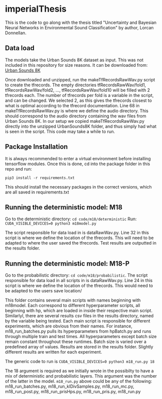 # imperialThesis
This is the code to go along with the thesis titled "Uncertainty and Bayesian Neural Networks in Environmental Sound Classification" by author, Lorcan Donnellan.

## Data load

The models take the Urban Sounds 8K dataset as input. This was not included in this repository for size reasons. It can be downloaded from: 
[Urban Sounds 8K](https://urbansounddataset.weebly.com/urbansound8k.html "UrbanSounds8K")

Once downloaded and unzipped, run the makeTfRecordsRawWav.py script to create the tfrecords. 
The empty directories tfRecordsRawWav/fold1, tfRecordsRawWav/fold2, ..., tfRecordsRawWav/fold10 will be filled with 2 tfrecords each.
The number of tfrecords per fold is a variable in the script, and can be changed. We selected 2, as this gives the tfrecords closest to what is optimal according to
the tfrecord documentation.
Line 68 in makeTfRecordsRawWav.py is where we define the audio directory. This should correspond to the audio directory containing the wav files from Urban Sounds 8K.
In our setup we copied makeTfRecordsRawWav.py directly into the unzipped UrbanSounds8K folder, and thus simply had what is seen in the script.
This code may take a while to run.

## Package Installation
It is always recommended to enter a virtual environment before installing tensorflow modules. Once this is done, cd into the package folder in this repo and run:

`pip3 install -r requirements.txt`

This should install the necessary packages in the correct versions, which are all saved in requirements.txt

## Running the deterministic model: M18
Go to the deterministic directory: `cd code/m18/deterministic`
Run: `CUDA_VISIBLE_DEVICES=0 python3 m18model.py`

The script responsible for data load in is dataRawWav.py. Line 32 in this script is where we define the location of the tfrecords. 
This will need to be adapted to where the user saved the tfrecords.
Test results are outputted in the results folder.

## Running the deterministic model: M18-P
Go to the probabilistic directory: `cd code/m18/probabilistic`.
The script responsible for data load in all scripts in is dataRawWav.py. Line 24 in this script is where we define the location of the tfrecords. 
This would need to be adapted to the users save location/


This folder contains several main scripts with names beginning with m18model. Each correspond to different hyperparameter scripts, all beginning with hp, which are loaded in inside their respective main script.
Similarlyl, there are several results csv files in the results directory, named by the variable being tested.
Each main script is responsible for different experiments, which are obvious from their names.
For instance, m18_run_batches.py pulls its hyperparameters from hpBatch.py and runs through multiple train and test times. All hyperparameters except batch size remain
constant throughout these runtimes. Batch size is varied over a predefined array of values. Results are stored in the results folder. Slightly different results are written for each experiment.

The generic code to run is `CUDA_VISIBLE_DEVICES=0 python3 m18_run.py 18`

The 18 argument is required as we initially wrote in the possibilty to have a mix of deterministic and probabilistic layers.
This argument was the number of the latter in the model.
`m18_run.py` above could be any of the following: m18_run_batches.py, m18_run_klDivSamples.py, m18_run_mc.py, m18_run_post.py, m18_run_prisHps.py, m18_run_pris.py, m18_run.py
